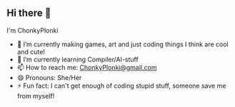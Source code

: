## Hi there 👋

I'm ChonkyPlonki

- 🔭 I’m currently making games, art and just coding things I think are cool and cute!
- 🌱 I’m currently learning Compiler/AI-stuff
- 📫 How to reach me: ChonkyPlonki@gmail.com
- 😄 Pronouns: She/Her
- ⚡ Fun fact: I can't get enough of coding stupid stuff, someone save me from myself!
  
